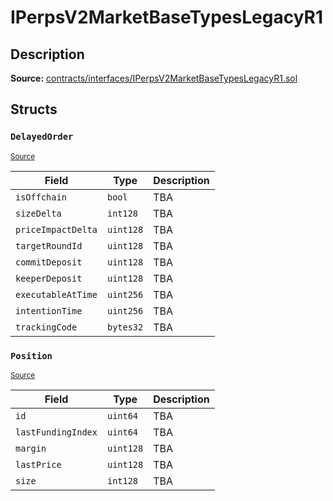 # IPerpsV2MarketBaseTypesLegacyR1

## Description

**Source:** [contracts/interfaces/IPerpsV2MarketBaseTypesLegacyR1.sol](https://github.com/Synthetixio/synthetix/tree/v2.93.1/contracts/interfaces/IPerpsV2MarketBaseTypesLegacyR1.sol)

## Structs

### `DelayedOrder`

<sub>[Source](https://github.com/Synthetixio/synthetix/tree/v2.93.1/contracts/interfaces/IPerpsV2MarketBaseTypesLegacyR1.sol#L37)</sub>

| Field              | Type      | Description |
| ------------------ | --------- | ----------- |
| `isOffchain`       | `bool`    | TBA         |
| `sizeDelta`        | `int128`  | TBA         |
| `priceImpactDelta` | `uint128` | TBA         |
| `targetRoundId`    | `uint128` | TBA         |
| `commitDeposit`    | `uint128` | TBA         |
| `keeperDeposit`    | `uint128` | TBA         |
| `executableAtTime` | `uint256` | TBA         |
| `intentionTime`    | `uint256` | TBA         |
| `trackingCode`     | `bytes32` | TBA         |

### `Position`

<sub>[Source](https://github.com/Synthetixio/synthetix/tree/v2.93.1/contracts/interfaces/IPerpsV2MarketBaseTypesLegacyR1.sol#L28)</sub>

| Field              | Type      | Description |
| ------------------ | --------- | ----------- |
| `id`               | `uint64`  | TBA         |
| `lastFundingIndex` | `uint64`  | TBA         |
| `margin`           | `uint128` | TBA         |
| `lastPrice`        | `uint128` | TBA         |
| `size`             | `int128`  | TBA         |
